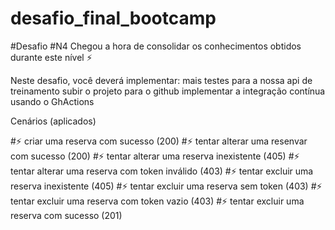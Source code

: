 ﻿# desafio_final_bootcamp
 
#​Desafio #N4
Chegou a hora de consolidar os conhecimentos obtidos durante este nível ⚡️

Neste desafio, você deverá implementar:
mais testes para a nossa api de treinamento
subir o projeto para o github
implementar a integração contínua usando o GhActions

Cenários (aplicados)

#⚡️ criar uma reserva com sucesso (200)
#⚡️ tentar alterar uma resenvar com sucesso (200)
#⚡️ tentar alterar uma reserva inexistente (405)
#⚡️ tentar alterar uma reserva com token inválido (403)
#⚡️ tentar excluir uma reserva inexistente (405)
#⚡️ tentar excluir uma reserva sem token (403)
#⚡️ tentar excluir uma reserva com token vazio (403)
#⚡️ tentar excluir uma reserva com sucesso (201)
